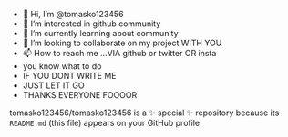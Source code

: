 - 👋 Hi, I’m @tomasko123456
- 👀 I’m interested in github community 
- 🌱 I’m currently learning about community
- 💞️ I’m looking to collaborate on my project WITH YOU 
- 📫 How to reach me ...VIA github or twitter OR insta
- you know what to do
- IF YOU DONT WRITE ME
- JUST LET IT GO
- THANKS EVERYONE FOOOOR

tomasko123456/tomasko123456 is a ✨ special ✨ repository because its `README.md` (this file) appears on your GitHub profile.
